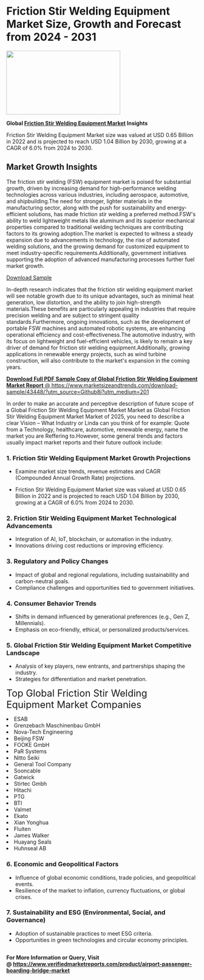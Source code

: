 <H1>Friction Stir Welding Equipment Market Size, Growth and Forecast from 2024 - 2031</H1><img class="aligncenter size-medium wp-image-584254" src="https://thirdeyenews.in/wp-content/uploads/2024/09/Global-Market-Research-300x168.jpeg" alt="" width="300" height="168" /><p><strong>Global&nbsp;<a href="https://www.marketsizeandtrends.com/download-sample/43448/?utm_source=Github8j?utm_medium=201">Friction Stir Welding Equipment Market</a> Insights</strong></p><p>Friction Stir Welding Equipment Market size was valued at USD 0.65 Billion in 2022 and is projected to reach USD 1.04 Billion by 2030, growing at a CAGR of 6.0% from 2024 to 2030.</p><p><h2>Market Growth Insights</h2> <p>The friction stir welding (FSW) equipment market is poised for substantial growth, driven by increasing demand for high-performance welding technologies across various industries, including aerospace, automotive, and shipbuilding.The need for stronger, lighter materials in the manufacturing sector, along with the push for sustainability and energy-efficient solutions, has made friction stir welding a preferred method.FSW's ability to weld lightweight metals like aluminum and its superior mechanical properties compared to traditional welding techniques are contributing factors to its growing adoption.The market is expected to witness a steady expansion due to advancements in technology, the rise of automated welding solutions, and the growing demand for customized equipment to meet industry-specific requirements.Additionally, government initiatives supporting the adoption of advanced manufacturing processes further fuel market growth.</p> <p><a href="#">Download Sample</a></p> <p>In-depth research indicates that the friction stir welding equipment market will see notable growth due to its unique advantages, such as minimal heat generation, low distortion, and the ability to join high-strength materials.These benefits are particularly appealing in industries that require precision welding and are subject to stringent quality standards.Furthermore, ongoing innovations, such as the development of portable FSW machines and automated robotic systems, are enhancing operational efficiency and cost-effectiveness.The automotive industry, with its focus on lightweight and fuel-efficient vehicles, is likely to remain a key driver of demand for friction stir welding equipment.Additionally, growing applications in renewable energy projects, such as wind turbine construction, will also contribute to the market's expansion in the coming years.</p> <p><a href="#"></p><p><span class=""><strong>Download Full PDF Sample Copy of Global Friction Stir Welding Equipment Market Report</strong> @ <a href="https://www.marketsizeandtrends.com/download-sample/43448/?utm_source=Github8j?utm_medium=201" target="_blank">https://www.marketsizeandtrends.com/download-sample/43448/?utm_source=Github8j?utm_medium=201</a></span></p><p>In order to make an accurate and perceptive description of future scope of a Global&nbsp;Friction Stir Welding Equipment Market Market as Global&nbsp;Friction Stir Welding Equipment Market Market of 2025, you need to describe a clear Vision &ndash; What Industry or Linda can you think of for example: Quote from a Technology, healthcare, automotive, renewable energy, name the market you are Reffering to.However, some general trends and factors usually impact market reports and their future outlook include:</p><h3>1.&nbsp;<strong>Friction Stir Welding Equipment Market Growth Projections</strong></h3><ul><li>Examine market size trends, revenue estimates and CAGR (Compounded Annual Growth Rate) projections.</li><li><p>Friction Stir Welding Equipment Market size was valued at USD 0.65 Billion in 2022 and is projected to reach USD 1.04 Billion by 2030, growing at a CAGR of 6.0% from 2024 to 2030.</p></li></ul><h3>2.&nbsp;<strong>Friction Stir Welding Equipment Market Technological Advancements</strong></h3><ul><li>Integration of AI, IoT, blockchain, or automation in the industry.</li><li>Innovations driving cost reductions or improving efficiency.</li></ul><h3>3.&nbsp;<strong>Regulatory and Policy Changes</strong></h3><ul><li>Impact of global and regional regulations, including sustainability and carbon-neutral goals.</li><li>Compliance challenges and opportunities tied to government initiatives.</li></ul><h3>4.&nbsp;<strong>Consumer Behavior Trends</strong></h3><ul><li>Shifts in demand influenced by generational preferences (e.g., Gen Z, Millennials).</li><li>Emphasis on eco-friendly, ethical, or personalized products/services.</li></ul><h3>5.&nbsp;<strong>Global Friction Stir Welding Equipment Market Competitive Landscape</strong></h3><ul><li>Analysis of key players, new entrants, and partnerships shaping the industry.</li><li>Strategies for differentiation and market penetration.</li></ul><p data-pm-slice="1 1 []"><span style="color: inherit; font-family: inherit; font-size: 25px;">Top Global Friction Stir Welding Equipment Market Companies</span></p><div class="" data-test-id=""><p><li>ESAB</li><li> Grenzebach Maschinenbau GmbH</li><li> Nova-Tech Engineering</li><li> Beijing FSW</li><li> FOOKE GmbH</li><li> PaR Systems</li><li> Nitto Seiki</li><li> General Tool Company</li><li> Sooncable</li><li> Gatwick</li><li> Stirtec Gmbh</li><li> Hitachi</li><li> PTG</li><li> BTI</li><li> Valmet</li><li> Ekato</li><li> Xian Yonghua</li><li> Fluiten</li><li> James Walker</li><li> Huayang Seals</li><li> Huhnseal AB</li></p></div><h3>6.&nbsp;<strong>Economic and Geopolitical Factors</strong></h3><ul><li>Influence of global economic conditions, trade policies, and geopolitical events.</li><li>Resilience of the market to inflation, currency fluctuations, or global crises.</li></ul><h3>7.&nbsp;<strong>Sustainability and ESG (Environmental, Social, and Governance)</strong></h3><ul><li>Adoption of sustainable practices to meet ESG criteria.</li><li>Opportunities in green technologies and circular economy principles.</li></ul><h2><strong style="font-size: 14px;">For More Information or Query, Visit @&nbsp;</strong><a style="background-color: #ffffff; font-size: 14px;" href="https://www.marketsizeandtrends.com/report/friction-stir-welding-equipment-market/" target="_blank">https://www.verifiedmarketreports.com/product/airport-passenger-boarding-bridge-market</a></h2>